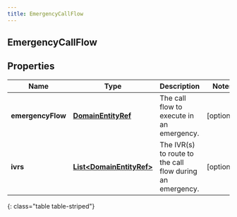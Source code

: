 ```yaml
---
title: EmergencyCallFlow
---
```


## EmergencyCallFlow

## Properties

| Name              | Type                                                                       | Description                                               | Notes      |
| ----------------- | -------------------------------------------------------------------------- | --------------------------------------------------------- | ---------- |
| **emergencyFlow** | <!----><!---->[**DomainEntityRef**](DomainEntityRef.md)<!---->             | The call flow to execute in an emergency.                 | [optional] |
| **ivrs**          | <!----><!---->[**List&lt;DomainEntityRef&gt;**](DomainEntityRef.md)<!----> | The IVR(s) to route to the call flow during an emergency. | [optional] |

{: class="table table-striped"}
